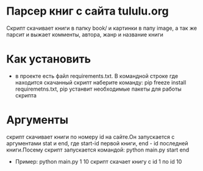 # Парсер книг с сайта tululu.org
Скрипт скачивает книги в папку book/ и картинки в папу image, а так же парсит и выжает комменты,
автора, жанр и название книги

# Как установить
- в проекте есть файл requirements.txt. В командной строке где находится скачанный скрипт наберите команду:
pip freeze install requiremetns.txt, pip устанвит необходимые пакеты для работы скрипта
  
# Аргументы
скрипт скачивает книги по номеру id на сайте.Он запускается с аргументами stat и end, где 
start-id первой книги, end - id последней книги.Посему скрипт запускается командой: python main.py start end
- Пример: python main.py 1 10 
скрипт скачает книгу с id 1 по id 10
